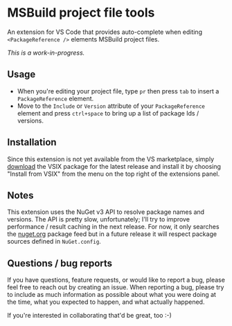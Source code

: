 # MSBuild project file tools

An extension for VS Code that provides auto-complete when editing `<PackageReference />` elements MSBuild project files.

_This is a work-in-progress._

## Usage

* When you're editing your project file, type `pr` then press `tab` to insert a `PackageReference` element.
* Move to the `Include` or `Version` attribute of your `PackageReference` element and press `ctrl+space` to bring up a list of package Ids / versions.

## Installation

Since this extension is not yet available from the VS marketplace, simply [download](https://github.com/tintoy/msbuild-project-tools/releases/latest) the VSIX package for the latest release and install it by choosing "Install from VSIX" from the menu on the top right of the extensions panel.

## Notes

This extension uses the NuGet v3 API to resolve package names and versions. The API is pretty slow, unfortunately; I'll try to improve performance / result caching in the next release. For now, it only searches the [nuget.org](https://nuget.org) package feed but in a future release it will respect package sources defined in `NuGet.config`.

## Questions / bug reports

If you have questions, feature requests, or would like to report a bug, please feel free to reach out by creating an issue. When reporting a bug, please try to include as much information as possible about what you were doing at the time, what you expected to happen, and what actually happened.

If you're interested in collaborating that'd be great, too :-)
